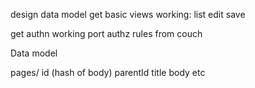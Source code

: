 design data model
get basic views working:
	list
	edit
	save

get authn working
port authz rules from couch
	


Data model

pages/
  id (hash of body)
	  parentId
		title
		body
		etc
